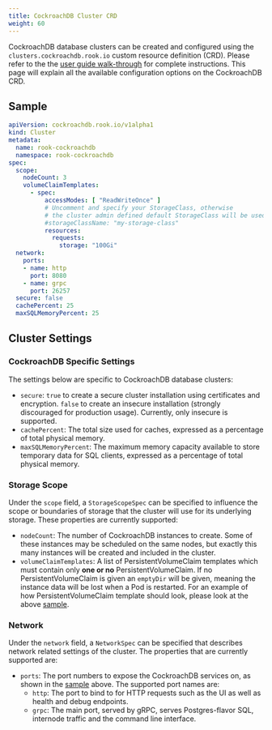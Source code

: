 ```yaml
---
title: CockroachDB Cluster CRD
weight: 60
---
```


CockroachDB database clusters can be created and configured using the `clusters.cockroachdb.rook.io` custom resource definition (CRD).
Please refer to the the [user guide walk-through](cockroachdb.md) for complete instructions.
This page will explain all the available configuration options on the CockroachDB CRD.

## Sample

```yaml
apiVersion: cockroachdb.rook.io/v1alpha1
kind: Cluster
metadata:
  name: rook-cockroachdb
  namespace: rook-cockroachdb
spec:
  scope:
    nodeCount: 3
    volumeClaimTemplates:
      - spec:
          accessModes: [ "ReadWriteOnce" ]
          # Uncomment and specify your StorageClass, otherwise
          # the cluster admin defined default StorageClass will be used.
          #storageClassName: "my-storage-class"
          resources:
            requests:
              storage: "100Gi"
  network:
    ports:
    - name: http
      port: 8080
    - name: grpc
      port: 26257
  secure: false
  cachePercent: 25
  maxSQLMemoryPercent: 25
```

## Cluster Settings

### CockroachDB Specific Settings

The settings below are specific to CockroachDB database clusters:

* `secure`: `true` to create a secure cluster installation using certificates and encryption. `false` to create an insecure installation (strongly discouraged for production usage).  Currently, only insecure is supported.
* `cachePercent`: The total size used for caches, expressed as a percentage of total physical memory.
* `maxSQLMemoryPercent`: The maximum memory capacity available to store temporary data for SQL clients, expressed as a percentage of total physical memory.

### Storage Scope

Under the `scope` field, a `StorageScopeSpec` can be specified to influence the scope or boundaries of storage that the cluster will use for its underlying storage.
These properties are currently supported:

* `nodeCount`: The number of CockroachDB instances to create.  Some of these instances may be scheduled on the same nodes, but exactly this many instances will be created and included in the cluster.
* `volumeClaimTemplates`: A list of PersistentVolumeClaim templates which must contain only **one or no** PersistentVolumeClaim. If no PersistentVolumeClaim is given an `emptyDir` will be given, meaning the instance data will be lost when a Pod is restarted. For an example of how PersistentVolumeClaim template should look, please look at the above [sample](#sample).

### Network

Under the `network` field, a `NetworkSpec` can be specified that describes network related settings of the cluster.
The properties that are currently supported are:

* `ports`: The port numbers to expose the CockroachDB services on, as shown in the [sample](#sample) above.  The supported port names are:
  * `http`: The port to bind to for HTTP requests such as the UI as well as health and debug endpoints.
  * `grpc`: The main port, served by gRPC, serves Postgres-flavor SQL, internode traffic and the command line interface.
